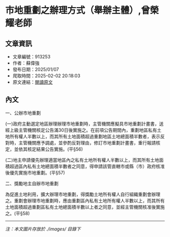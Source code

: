 # 市地重劃之辦理方式（舉辦主體）,曾榮耀老師

## 文章資訊
- 文章編號：913253
- 作者：蘇偉強
- 發布日期：2025/01/07
- 爬取時間：2025-02-02 20:18:03
- 原文連結：[閱讀原文](https://real-estate.get.com.tw/Columns/detail.aspx?no=913253)

## 內文
一、公辦市地重劃

(一)政府主動選定地區辦理辦理市地重劃時，主管機關應擬具市地重劃計畫書，送經上級主管機關核定公告滿30日後實施之。在前項公告期間內，重劃地區私有土地所有權人半數以上，而其所有土地面積超過重劃地區土地總面積半數者，表示反對時，主管機關應予調處，並參酌反對理由，修訂市地重劃計畫書，重行報請核定，並依其核定結果公告實施。(平§56)

(二)地主申請優先辦理適當地區內之私有土地所有權人半數以上，而其所有土地面積超過區內私有土地總面積半數者之同意，得申請該管直轄市或縣（市）政府核准後優先實施市地重劃。(平§57)

二、獎勵地主自辦市地重劃

為促進土地利用，擴大辦理市地重劃，得獎勵土地所有權人自行組織重劃會辦理之。重劃會辦理市地重劃時，應由重劃區內私有土地所有權人半數以上，而其所有土地面積超過重劃區私有土地總面積半數以上者之同意，並經主管機關核准後實施之。(平§58)

---
*注：本文圖片存放於 ./images/ 目錄下*

